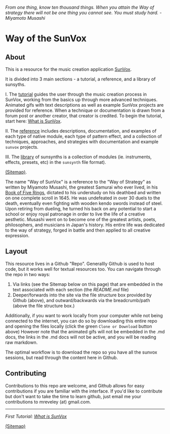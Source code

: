 _From one thing, know ten thousand
things. When you attain the Way of strategy there will not be one thing you cannot see.
You must study hard. - Miyamoto Musashi_

# Way of the SunVox

## About

This is a resource for the music creation application [SunVox](http://www.warmplace.ru/soft/sunvox/).

It is divided into 3 main sections - a tutorial, a reference, and a library of sunsyths.

I. The [tutorial](Tutorial) guides the user through the music creation process in SunVox, working from the basics up through more advanced techniques. Animated gifs with text descriptions as well as example SunVox projects are provided for reference. When a technique or documentation is drawn from a forum post or another creator, that creator is credited. To begin the tutorial, start here: [What is SunVox](I--Tutorial/1--Introduction/a--What-is-SunVox).

II. The [reference](II--Reference) includes descriptions, documentation, and examples of each type of native module, each type of pattern effect, and a collection of techniques, approaches, and strategies with documentation and example `sunvox` projects.

III. The [library](Library) of sunsynths is a collection of modules (ie. instruments, effects, presets, etc) in the `sunsynth` file format).

[(Sitemap)](Sitemap.md).

The name "Way of SunVox" is a reference to the "Way of Strategy" as written by Miyamoto Musashi, the greatest Samurai who ever lived, in his [Book of Five Rings](https://archive.org/stream/MiyamotoMusashi-BookOfFiveRingsgoRinNoSho/Book_of_Five_Rings_djvu.txt), dictated to his understudy on his deathbed and written on one complete scroll in 1645. He was undefeated in over 30 duels to the death, eventually even fighting with wooden kendo swords instead of steel. Upon retiring from dueling, he turned his back on any potential to start a school or enjoy royal patronage in order to live the life of a creative aesthetic. Musashi went on to become one of the greatest artists, poets, philosophers, and musicians in Japan's history. His entire life was dedicated to the way of strategy, forged in battle and then applied to all creative expression.

## Layout

This resource lives in a Github "Repo". Generallly Github is used to host code, but it works well for textual resources too. You can navigate through the repo in two ways:

1. Via links (see the Sitemap below on this page) that are embedded in the text associated with each section (the _README.md_ file)
2. Deeper/forwards into the site via the file structure box provided by Github (above), and outward/backwards via the breadcrumb/path (above the file structure box.)

Additionally, if you want to work locally from your computer while not being connected to the internet, you can do so by downloading this entire repo and opening the files locally (click the green `Clone or Download` button above) However note that the animated gifs will not be embedded in the .md docs, the links in the .md docs will not be active, and you will be reading raw markdown.

The optimal workflow is to download the repo so you have all the sunvox sessions, but read through the content here in Github.

## Contributing

Contributions to this repo are welcome, and Github  allows for easy contributions if you are familiar with the interface. If you'd like to contribute but don't want to take the time to learn github, just email me your contributions to mreveley (at) gmail.com.

---

_First Tutorial: [What is SunVox](I--Tutorial/1--Introduction/a--What-is-SunVox)_

[(Sitemap)](https://github.com/way-of-the-sunvox/Way-of-the-SunVox/blob/master/Sitemap.md)
